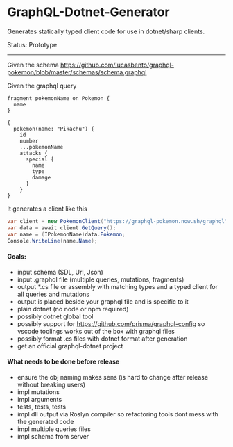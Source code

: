 # GraphQL-Dotnet-Generator

Generates statically typed client code for use in dotnet/sharp clients.

Status: Prototype

-----

Given the schema https://github.com/lucasbento/graphql-pokemon/blob/master/schemas/schema.graphql

Given the graphql query

```
fragment pokemonName on Pokemon {
  name
}

{
  pokemon(name: "Pikachu") {
    id
    number
    ...pokemonName
    attacks {
      special {
        name
        type
        damage
      }
    }
}
```

It generates a client like this

```c#
var client = new PokemonClient("https://graphql-pokemon.now.sh/graphql");
var data = await client.GetQuery();
var name = (IPokemonName)data.Pokemon;
Console.WriteLine(name.Name);
```

#### Goals:

* input schema (SDL, Url, Json)
* input .graphql file (multiple queries, mutations, fragments)
* output *.cs file or assembly with matching types and a typed client for all queries and mutations
* output is placed beside your graphql file and is specific to it
* plain dotnet (no node or npm required)
* possibly dotnet global tool
* possibly support for https://github.com/prisma/graphql-config so vscode toolings works out of the box with graphql files
* possibly format .cs files with dotnet format after generation
* get an official graphql-dotnet project

#### What needs to be done before release

* ensure the obj naming makes sens (is hard to change after release without breaking users)
* impl mutations
* impl arguments
* tests, tests, tests
* impl dll output via Roslyn compiler so refactoring tools dont mess with the generated code
* impl multiple queries files
* impl schema from server

